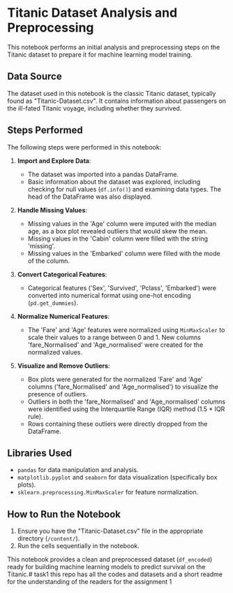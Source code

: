 # Titanic Dataset Analysis and Preprocessing

This notebook performs an initial analysis and preprocessing steps on the Titanic dataset to prepare it for machine learning model training.

## Data Source

The dataset used in this notebook is the classic Titanic dataset, typically found as "Titanic-Dataset.csv". It contains information about passengers on the ill-fated Titanic voyage, including whether they survived.

## Steps Performed

The following steps were performed in this notebook:

1.  **Import and Explore Data**:
    *   The dataset was imported into a pandas DataFrame.
    *   Basic information about the dataset was explored, including checking for null values (`df.info()`) and examining data types. The head of the DataFrame was also displayed.

2.  **Handle Missing Values**:
    *   Missing values in the 'Age' column were imputed with the median age, as a box plot revealed outliers that would skew the mean.
    *   Missing values in the 'Cabin' column were filled with the string 'missing'.
    *   Missing values in the 'Embarked' column were filled with the mode of the column.

3.  **Convert Categorical Features**:
    *   Categorical features ('Sex', 'Survived', 'Pclass', 'Embarked') were converted into numerical format using one-hot encoding (`pd.get_dummies`).

4.  **Normalize Numerical Features**:
    *   The 'Fare' and 'Age' features were normalized using `MinMaxScaler` to scale their values to a range between 0 and 1. New columns 'fare\_Normalised' and 'Age\_normalised' were created for the normalized values.

5.  **Visualize and Remove Outliers**:
    *   Box plots were generated for the normalized 'Fare' and 'Age' columns ('fare\_Normalised' and 'Age\_normalised') to visualize the presence of outliers.
    *   Outliers in both the 'fare\_Normalised' and 'Age\_normalised' columns were identified using the Interquartile Range (IQR) method (1.5 * IQR rule).
    *   Rows containing these outliers were directly dropped from the DataFrame.

## Libraries Used

*   `pandas` for data manipulation and analysis.
*   `matplotlib.pyplot` and `seaborn` for data visualization (specifically box plots).
*   `sklearn.preprocessing.MinMaxScaler` for feature normalization.

## How to Run the Notebook

1.  Ensure you have the "Titanic-Dataset.csv" file in the appropriate directory (`/content/`).
2.  Run the cells sequentially in the notebook.

This notebook provides a clean and preprocessed dataset (`df_encoded`) ready for building machine learning models to predict survival on the Titanic.# task1
this repo has all the codes and datasets and a short readme for the understanding of the readers for the assignment 1
